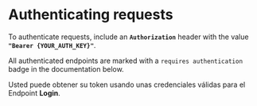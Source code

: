 # Authenticating requests

To authenticate requests, include an **`Authorization`** header with the value **`"Bearer {YOUR_AUTH_KEY}"`**.

All authenticated endpoints are marked with a `requires authentication` badge in the documentation below.

Usted puede obtener su token usando unas credenciales válidas para el Endpoint <b>Login</b>.
